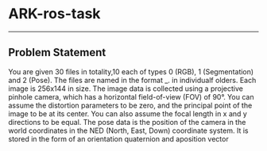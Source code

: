 # ARK-ros-task
---
## Problem Statement
You are given 30 files in totality,10 each of types 0 (RGB), 1 (Segmentation) and 2 (Pose). The files are named in the format <id>_<type>.<extension> in individualf olders.
Each image is 256x144 in size. The image data is collected using a projective pinhole camera, which has a horizontal field-of-view (FOV) of 90°. You can assume the distortion parameters to be zero, and the principal point of the image to be at its center. You can also assume the focal length in x and y directions to be equal. The pose data is the position of the camera in the world coordinates in the NED (North, East, Down) coordinate system. It is stored in the form of an orientation quaternion and aposition vector
